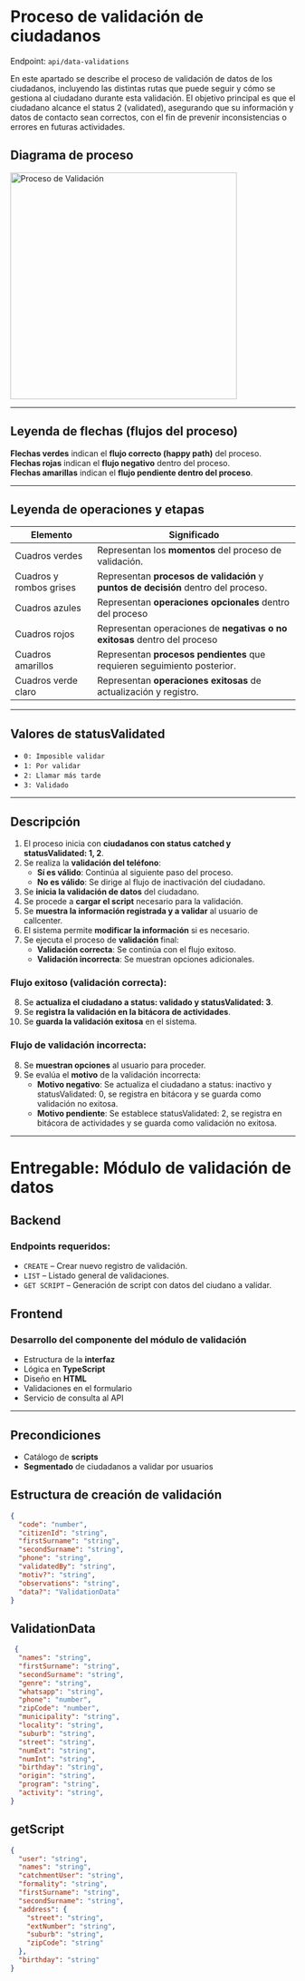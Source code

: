 # Proceso de validación de ciudadanos
Endpoint: `api/data-validations`

En este apartado se describe el proceso de validación de datos de los ciudadanos, incluyendo las distintas rutas que puede seguir y cómo se gestiona al ciudadano durante esta validación. El objetivo principal es que el ciudadano alcance el status 2 (validated), asegurando que su información y datos de contacto sean correctos, con el fin de prevenir inconsistencias o errores en futuras actividades.

## Diagrama de proceso
<img src="proceso.png" alt="Proceso de Validación" width="400">  

---

## Leyenda de flechas (flujos del proceso)

**Flechas verdes** indican el **flujo correcto (happy path)** del proceso.  
**Flechas rojas** indican el **flujo negativo** dentro del proceso.  
**Flechas amarillas** indican el **flujo pendiente dentro del proceso**.  

---

## Leyenda de operaciones y etapas

| Elemento | Significado |
|---------|-------------|
| Cuadros verdes | Representan los **momentos** del proceso de validación. |
| Cuadros y rombos grises | Representan **procesos de validación** y **puntos de decisión** dentro del proceso. |
| Cuadros azules | Representan **operaciones opcionales** dentro del proceso |
| Cuadros rojos | Representan operaciones de **negativas o no exitosas** dentro del proceso |
| Cuadros amarillos | Representan **procesos pendientes** que requieren seguimiento posterior. |
| Cuadros verde claro | Representan **operaciones exitosas** de actualización y registro. |

---

   ## Valores de statusValidated

- `0: Imposible validar`
- `1: Por validar`
- `2: Llamar más tarde `
- `3: Validado `


---

## Descripción
1. El proceso inicia con **ciudadanos con status catched y statusValidated: 1, 2**.
2. Se realiza la **validación del teléfono**:
   - **Sí es válido**: Continúa al siguiente paso del proceso.
   - **No es válido**: Se dirige al flujo de inactivación del ciudadano.
3. Se **inicia la validación de datos** del ciudadano.
4. Se procede a **cargar el script** necesario para la validación.
5. Se **muestra la información registrada y a validar** al usuario de callcenter.
6. El sistema permite **modificar la información** si es necesario.
7. Se ejecuta el proceso de **validación** final:
   - **Validación correcta**: Se continúa con el flujo exitoso.
   - **Validación incorrecta**: Se muestran opciones adicionales.

### Flujo exitoso (validación correcta):
8. Se **actualiza el ciudadano a status: validado y statusValidated: 3**.
9. Se **registra la validación en la bitácora de actividades**.
10. Se **guarda la validación exitosa** en el sistema.

### Flujo de validación incorrecta:
8. Se **muestran opciones** al usuario para proceder.
9. Se evalúa el **motivo** de la validación incorrecta:
   - **Motivo negativo**: Se actualiza el ciudadano a status: inactivo y statusValidated: 0, se registra en bitácora y se guarda como validación no exitosa.
   - **Motivo pendiente**: Se establece statusValidated: 2, se registra en bitácora de actividades y se guarda como validación no exitosa.




---

# Entregable: Módulo de validación de datos

## Backend
### Endpoints requeridos:
- `CREATE` – Crear nuevo registro de validación.
- `LIST` – Listado general de validaciones.
- `GET SCRIPT` – Generación de script con datos del ciudano a validar.

## Frontend

### Desarrollo del componente del módulo de validación
- Estructura de la **interfaz**
- Lógica en **TypeScript**
- Diseño en **HTML**
- Validaciones en el formulario
- Servicio de consulta al API

---

## Precondiciones
- Catálogo de **scripts**
- **Segmentado** de ciudadanos a validar por usuarios



## Estructura de creación de validación
```json
{
  "code": "number",
  "citizenId": "string",
  "firstSurname": "string",
  "secondSurname": "string",
  "phone": "string",
  "validatedBy": "string",
  "motiv?": "string",
  "observations": "string",
  "data?": "ValidationData"
}
```
## ValidationData
```json
 {
  "names": "string",
  "firstSurname": "string",
  "secondSurname": "string",
  "genre": "string",
  "whatsapp": "string",
  "phone": "number",
  "zipCode": "number",
  "municipality": "string",
  "locality": "string",
  "suburb": "string",
  "street": "string",
  "numExt": "string",
  "numInt": "string",
  "birthday": "string",
  "origin": "string",
  "program": "string",
  "activity": "string",
}
```
## getScript
```json
{
  "user": "string",
  "names": "string",
  "catchmentUser": "string",
  "formality": "string",
  "firstSurname": "string", 
  "secondSurname": "string",
  "address": {
    "street": "string",
    "extNumber": "string",
    "suburb": "string",
    "zipCode": "string"
  },
  "birthday": "string"
}
```